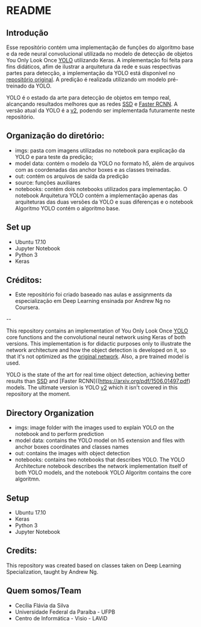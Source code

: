 # README #

## Introdução

Esse repositório contém uma implementação de funções do algoritmo base e da rede neural convolucional utilizada no modelo de detecção de objetos You Only Look Once [YOLO](https://arxiv.org/pdf/1506.02640.pdf) utilizando Keras.
A implementação foi feita para fins didáticos, afim de ilustrar a arquitetura da rede e suas respectivas partes para detecção, a implementação da YOLO está disponível no 
[repositório original](https://github.com/pjreddie/darknet/wiki/YOLO:-Real-Time-Object-Detection). A predição é realizada utilizando um modelo pré-treinado da YOLO.

YOLO é o estado da arte para detecção de objetos em tempo real, alcançando resultados melhores que as redes [SSD](https://arxiv.org/pdf/1512.02325.pdf)
e [Faster RCNN](https://arxiv.org/pdf/1506.01497.pdf). A versão atual da YOLO é a [v2](https://pjreddie.com/darknet/yolo/), podendo ser implementada futuramente
neste repositório.

## Organização do diretório:
 
* imgs: pasta com imagens utilizadas no notebook para explicação da YOLO e para
teste da predição;
* model data: contém o modelo da YOLO no formato h5, além de arquivos com as coordenadas das anchor boxes e as classes treinadas.
* out: contém os arquivos de saída da predição
* source: funções auxiliares 
* notebooks: contém dois notebooks utilizados para implementação. O notebook Arquitetura YOLO contém a implementação apenas das arquiteturas das duas versões da YOLO e suas diferenças e o notebook Algoritmo YOLO contém o algoritmo base.   
 
## Set up

* Ubuntu 17.10
* Jupyter Notebook
* Python 3
* Keras

## Créditos:

* Este repositório foi criado baseado nas aulas e assignments da especialização em Deep Learning ensinada por Andrew Ng no Coursera.

--

This repository contains an implementation of You Only Look Once [YOLO](https://arxiv.org/pdf/1506.02640.pdf) core functions and the convolutional neural network using Keras of both versions.
This implementation is for didactic purposes only to illustrate the network architecture and how the object detection is developed on it, so that it's not 
optimized as the [original network](https://github.com/pjreddie/darknet/wiki/YOLO:-Real-Time-Object-Detection). Also, a pre trained model is used.

YOLO is the state of the art for real time object detection, achieving better results than [SSD](https://arxiv.org/pdf/1512.02325.pdf) and 
[Faster RCNN]((https://arxiv.org/pdf/1506.01497.pdf) models. The ultimate version is YOLO [v2](https://pjreddie.com/darknet/yolo/) which it isn't 
covered in this repository at the moment.

## Directory Organization

* imgs: image folder with the images used to explain YOLO on the notebook and to perform prediction
* model data: contains the YOLO model on h5 extension and files with anchor boxes coordinates and classes names
* out: contains the images with object detection
* notebooks: contains two notebooks that describes YOLO. The YOLO Architecture notebook describes the network implementation itself of both YOLO models, and the notebook YOLO Algoritm contains the core algoritmn.

## Setup ##


* Ubuntu 17.10
* Keras
* Python 3
* Jupyter Notebook

## Credits:

This repository was created based on classes taken on Deep Learning Specialization, taught by Andrew Ng. 
## Quem somos/Team ##

* Cecília Flávia da Silva
* Universidade Federal da Paraíba - UFPB
* Centro de Informática - Visio - LAViD

